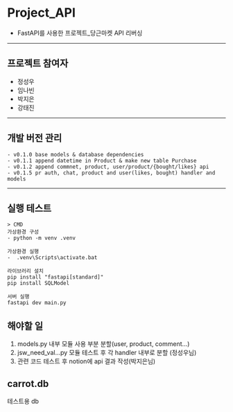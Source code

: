 # Project_API
- FastAPI를 사용한 프로젝트_당근마켓 API 리버싱
---
## 프로젝트 참여자
- 정성우
- 임나빈
- 박지은
- 강태진
---
## 개발 버전 관리
```
- v0.1.0 base models & database dependencies
- v0.1.1 append datetime in Product & make new table Purchase
- v0.1.2 append commnet, product, user/product/{bought/likes} api 
- v0.1.5 pr auth, chat, product and user(likes, bought) handler and models
```
---
## 실행 테스트
```
> CMD
가상환경 구성
- python -m venv .venv

가상환경 실행
-  .venv\Scripts\activate.bat

라이브러리 설치
pip install "fastapi[standard]"
pip install SQLModel

서버 실행
fastapi dev main.py
```
## 해야할 일
1. models.py 내부 모듈 사용 부분 분할(user, product, comment...)
2. jsw_need_val...py 모듈 테스트 후 각 handler 내부로 분할 (정성우님)
3. 관련 코드 테스트 후 notion에 api 결과 작성(박지은님)

## carrot.db
테스트용 db
